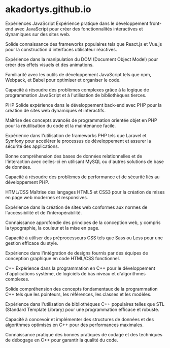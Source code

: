 # akadortys.github.io

Expériences
JavaScript
Expérience pratique dans le développement front-end avec JavaScript pour créer des fonctionnalités interactives et dynamiques sur des sites web.

Solide connaissance des frameworks populaires tels que React.js et Vue.js pour la construction d'interfaces utilisateur réactives.

Expérience dans la manipulation du DOM (Document Object Model) pour créer des effets visuels et des animations.

Familiarité avec les outils de développement JavaScript tels que npm, Webpack, et Babel pour optimiser et organiser le code.

Capacité à résoudre des problèmes complexes grâce à la logique de programmation JavaScript et à l'utilisation de bibliothèques tierces.

PHP
Solide expérience dans le développement back-end avec PHP pour la création de sites web dynamiques et interactifs.

Maîtrise des concepts avancés de programmation orientée objet en PHP pour la réutilisation du code et la maintenance facile.

Expérience dans l'utilisation de frameworks PHP tels que Laravel et Symfony pour accélérer le processus de développement et assurer la sécurité des applications.

Bonne compréhension des bases de données relationnelles et de l'interaction avec celles-ci en utilisant MySQL ou d'autres solutions de base de données.

Capacité à résoudre des problèmes de performance et de sécurité liés au développement PHP.

HTML/CSS
Maîtrise des langages HTML5 et CSS3 pour la création de mises en page web modernes et responsives.

Expérience dans la création de sites web conformes aux normes de l'accessibilité et de l'interopérabilité.

Connaissance approfondie des principes de la conception web, y compris la typographie, la couleur et la mise en page.

Capacité à utiliser des préprocesseurs CSS tels que Sass ou Less pour une gestion efficace du style.

Expérience dans l'intégration de designs fournis par des équipes de conception graphique en code HTML/CSS fonctionnel.

C++
Expérience dans la programmation en C++ pour le développement d'applications système, de logiciels de bas niveau et d'algorithmes complexes.

Solide compréhension des concepts fondamentaux de la programmation C++ tels que les pointeurs, les références, les classes et les modèles.

Expérience dans l'utilisation de bibliothèques C++ populaires telles que STL (Standard Template Library) pour une programmation efficace et robuste.

Capacité à concevoir et implémenter des structures de données et des algorithmes optimisés en C++ pour des performances maximales.

Connaissance pratique des bonnes pratiques de codage et des techniques de débogage en C++ pour garantir la qualité du code.
